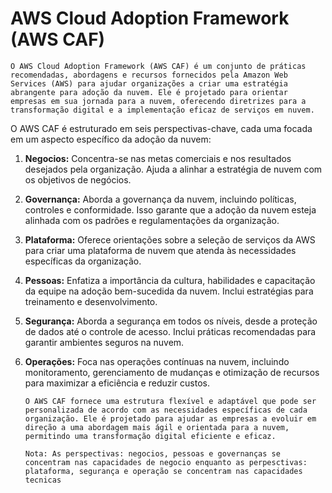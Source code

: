# AWS Cloud Adoption Framework (AWS CAF)

    O AWS Cloud Adoption Framework (AWS CAF) é um conjunto de práticas recomendadas, abordagens e recursos fornecidos pela Amazon Web Services (AWS) para ajudar organizações a criar uma estratégia abrangente para adoção da nuvem. Ele é projetado para orientar empresas em sua jornada para a nuvem, oferecendo diretrizes para a transformação digital e a implementação eficaz de serviços em nuvem.

O AWS CAF é estruturado em seis perspectivas-chave, cada uma focada em um aspecto específico da adoção da nuvem:

1.  **Negocios:** Concentra-se nas metas comerciais e nos resultados desejados pela organização. Ajuda a alinhar a estratégia de nuvem com os objetivos de negócios.

2.  **Governança:** Aborda a governança da nuvem, incluindo políticas, controles e conformidade. Isso garante que a adoção da nuvem esteja alinhada com os padrões e regulamentações da organização.

3.  **Plataforma:** Oferece orientações sobre a seleção de serviços da AWS para criar uma plataforma de nuvem que atenda às necessidades específicas da organização.

4.  **Pessoas:** Enfatiza a importância da cultura, habilidades e capacitação da equipe na adoção bem-sucedida da nuvem. Inclui estratégias para treinamento e desenvolvimento.

5.  **Segurança:** Aborda a segurança em todos os níveis, desde a proteção de dados até o controle de acesso. Inclui práticas recomendadas para garantir ambientes seguros na nuvem.

6.  **Operações:** Foca nas operações contínuas na nuvem, incluindo monitoramento, gerenciamento de mudanças e otimização de recursos para maximizar a eficiência e reduzir custos.

        O AWS CAF fornece uma estrutura flexível e adaptável que pode ser personalizada de acordo com as necessidades específicas de cada organização. Ele é projetado para ajudar as empresas a evoluir em direção a uma abordagem mais ágil e orientada para a nuvem, permitindo uma transformação digital eficiente e eficaz.

        Nota: As perspectivas: negocios, pessoas e governanças se concentram nas capacidades de negocio enquanto as perpesctivas: plataforma, segurança e operação se concentram nas capacidades tecnicas
